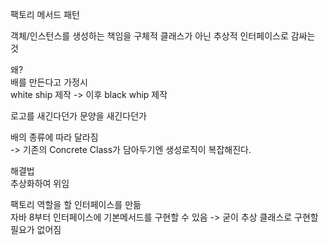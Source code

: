 팩토리 메서드 패턴

객체/인스턴스를 생성하는 책임을 구체적 클래스가 아닌 추상적 인터페이스로 감싸는 것

왜?  
배를 만든다고 가정시  
white ship 제작 -> 이후 black whip 제작  

로고를 새긴다던가 문양을 새긴다던가  

배의 종류에 따라 달라짐  
-> 기존의 Concrete Class가 담아두기엔 생성로직이 복잡해진다.

해결법  
추상화하여 위임

팩토리 역할을 할 인터페이스를 만듦  
자바 8부터 인터페이스에 기본메서드를 구현할 수 있음 -> 굳이 추상 클래스로 구현할 필요가 없어짐


